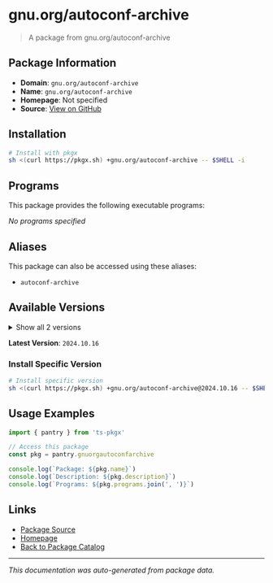 # gnu.org/autoconf-archive

> A package from gnu.org/autoconf-archive

## Package Information

- **Domain**: `gnu.org/autoconf-archive`
- **Name**: `gnu.org/autoconf-archive`
- **Homepage**: Not specified
- **Source**: [View on GitHub](https://github.com/pkgxdev/pantry/tree/main/projects/gnu.org/autoconf-archive/package.yml)

## Installation

```bash
# Install with pkgx
sh <(curl https://pkgx.sh) +gnu.org/autoconf-archive -- $SHELL -i
```

## Programs

This package provides the following executable programs:

*No programs specified*

## Aliases

This package can also be accessed using these aliases:

- `autoconf-archive`

## Available Versions

<details>
<summary>Show all 2 versions</summary>

- `2024.10.16`, `2023.2.20`

</details>

**Latest Version**: `2024.10.16`

### Install Specific Version

```bash
# Install specific version
sh <(curl https://pkgx.sh) +gnu.org/autoconf-archive@2024.10.16 -- $SHELL -i
```

## Usage Examples

```typescript
import { pantry } from 'ts-pkgx'

// Access this package
const pkg = pantry.gnuorgautoconfarchive

console.log(`Package: ${pkg.name}`)
console.log(`Description: ${pkg.description}`)
console.log(`Programs: ${pkg.programs.join(', ')}`)
```

## Links

- [Package Source](https://github.com/pkgxdev/pantry/tree/main/projects/gnu.org/autoconf-archive/package.yml)
- [Homepage](#)
- [Back to Package Catalog](../package-catalog.md)

---

*This documentation was auto-generated from package data.*
